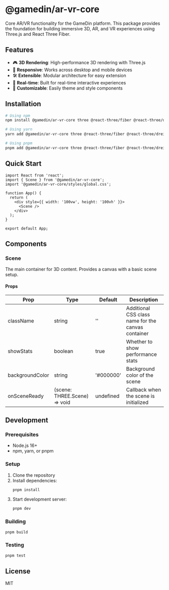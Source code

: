 # @gamedin/ar-vr-core

Core AR/VR functionality for the GameDin platform. This package provides the foundation for building immersive 3D, AR, and VR experiences using Three.js and React Three Fiber.

## Features

- 🎮 **3D Rendering**: High-performance 3D rendering with Three.js
- 📱 **Responsive**: Works across desktop and mobile devices
- 🛠 **Extensible**: Modular architecture for easy extension
- 🔄 **Real-time**: Built for real-time interactive experiences
- 🎨 **Customizable**: Easily theme and style components

## Installation

```bash
# Using npm
npm install @gamedin/ar-vr-core three @react-three/fiber @react-three/drei

# Using yarn
yarn add @gamedin/ar-vr-core three @react-three/fiber @react-three/drei

# Using pnpm
pnpm add @gamedin/ar-vr-core three @react-three/fiber @react-three/drei
```

## Quick Start

```tsx
import React from 'react';
import { Scene } from '@gamedin/ar-vr-core';
import '@gamedin/ar-vr-core/styles/global.css';

function App() {
  return (
    <div style={{ width: '100vw', height: '100vh' }}>
      <Scene />
    </div>
  );
}

export default App;
```

## Components

### Scene

The main container for 3D content. Provides a canvas with a basic scene setup.

#### Props

| Prop | Type | Default | Description |
|------|------|---------|-------------|
| className | string | '' | Additional CSS class name for the canvas container |
| showStats | boolean | true | Whether to show performance stats |
| backgroundColor | string | '#000000' | Background color of the scene |
| onSceneReady | (scene: THREE.Scene) => void | undefined | Callback when the scene is initialized |

## Development

### Prerequisites

- Node.js 16+
- npm, yarn, or pnpm

### Setup

1. Clone the repository
2. Install dependencies:
   ```bash
   pnpm install
   ```
3. Start development server:
   ```bash
   pnpm dev
   ```

### Building

```bash
pnpm build
```

### Testing

```bash
pnpm test
```

## License

MIT

